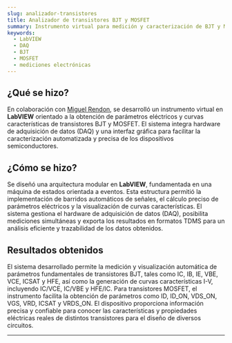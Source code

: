 ```yaml
---
slug: analizador-transistores
title: Analizador de transistores BJT y MOSFET
summary: Instrumento virtual para medición y caracterización de BJT y MOSFET, automatizado en LabVIEW.
keywords:
  - LabVIEW
  - DAQ
  - BJT
  - MOSFET
  - mediciones electrónicas
---
```


## ¿Qué se hizo?

En colaboración con <a href="https://www.linkedin.com/in/miguel-rendon-marc/" target="_blank" rel="noopener noreferrer">Miguel Rendon</a>, se desarrolló un instrumento virtual en **LabVIEW** orientado a la obtención de parámetros eléctricos y curvas características de transistores BJT y MOSFET. El sistema integra hardware de adquisición de datos (DAQ) y una interfaz gráfica para facilitar la caracterización automatizada y precisa de los dispositivos semiconductores.

## ¿Cómo se hizo?

Se diseñó una arquitectura modular en **LabVIEW**, fundamentada en una máquina de estados orientada a eventos. Esta estructura permitió la implementación de barridos automáticos de señales, el cálculo preciso de parámetros eléctricos y la visualización de curvas características. El sistema gestiona el hardware de adquisición de datos (DAQ), posibilita mediciones simultáneas y exporta los resultados en formatos TDMS para un análisis eficiente y trazabilidad de los datos obtenidos.

## Resultados obtenidos

El sistema desarrollado permite la medición y visualización automática de parámetros fundamentales de transistores BJT, tales como IC, IB, IE, VBE, VCE, ICSAT y HFE, así como la generación de curvas características I-V, incluyendo IC/VCE, IC/VBE y HFE/IC. Para transistores MOSFET, el instrumento facilita la obtención de parámetros como ID, ID_ON, VDS_ON, VGS, VRD, ICSAT y VRDS_ON. El dispositivo proporciona información precisa y confiable para conocer las características y propiedades eléctricas reales de distintos transistores para el diseño de diversos circuitos.

---

